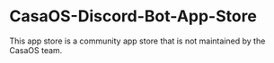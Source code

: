 # CasaOS-Discord-Bot-App-Store
This app store is a community app store that is not maintained by the CasaOS team.
